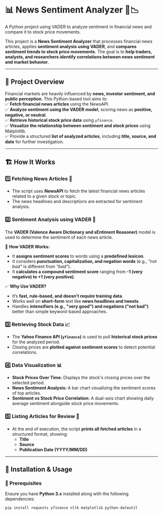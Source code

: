 # 📊 News Sentiment Analyzer 📰📉  
A Python project using VADER to analyze sentiment in financial news and compare it to stock price movements.

This project is a **News Sentiment Analyzer** that processes financial news articles, applies **sentiment analysis using VADER**, and **compares sentiment trends to stock price movements**. The goal is to **help traders, analysts, and researchers identify correlations between news sentiment and market behavior**.  

---

## 🚀 **Project Overview**  

Financial markets are heavily influenced by **news, investor sentiment, and public perception**. This Python-based tool aims to:  
✅ **Fetch financial news articles** using the NewsAPI.  
✅ **Analyze sentiment using the VADER model**, scoring news as **positive, negative, or neutral**.  
✅ **Retrieve historical stock price data** using `yfinance`.  
✅ **Visualize the relationship between sentiment and stock prices** using Matplotlib.  
✅ Provide a structured **list of analyzed articles**, including **title, source, and date** for further investigation.  

---

## 🏗 **How It Works**  

### **1️⃣ Fetching News Articles 📰**  
- The script uses **NewsAPI** to fetch the latest financial news articles related to a given stock or topic.  
- The news headlines and descriptions are extracted for sentiment analysis.  

### **2️⃣ Sentiment Analysis using VADER 🤖**  
The **VADER (Valence Aware Dictionary and sEntiment Reasoner)** model is used to determine the sentiment of each news article.  

🔹 **How VADER Works:**  
- It **assigns sentiment scores** to words using a **predefined lexicon**.  
- It considers **punctuation, capitalization, and negation words** (e.g., *"not bad"* is different from *"bad"*).  
- It **calculates a compound sentiment score** ranging from **-1 (very negative) to +1 (very positive)**.  

✅ **Why Use VADER?**  
- It’s **fast, rule-based, and doesn't require training data**.  
- Works well on **short-form** text like **news headlines and tweets**.  
- Handles **intensifiers (e.g., "very good") and negations ("not bad")** better than simple keyword-based approaches.  

### **3️⃣ Retrieving Stock Data 📈**  
- The **Yahoo Finance API (`yfinance`)** is used to pull **historical stock prices** for the analyzed period.  
- Closing prices are **plotted against sentiment scores** to detect potential correlations.  

### **4️⃣ Data Visualization 📊**  
- **Stock Prices Over Time:** Displays the stock's closing prices over the selected period.  
- **News Sentiment Analysis:** A bar chart visualizing the sentiment scores of top articles.  
- **Sentiment vs Stock Price Correlation:** A dual-axis chart showing daily average sentiment alongside stock price movements.  

### **5️⃣ Listing Articles for Review 📜**  
- At the end of execution, the script **prints all fetched articles** in a structured format, showing:  
  - **Title**  
  - **Source**  
  - **Publication Date (YYYY/MM/DD)**  

---

## 📌 **Installation & Usage**  

### **🔹 Prerequisites**  
Ensure you have **Python 3.x** installed along with the following dependencies:  

```bash
pip install requests yfinance nltk matplotlib python-dateutil

